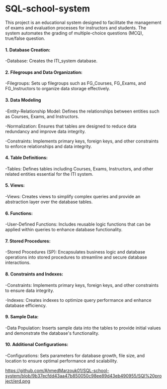 # SQL-school-system
This project is an educational system designed to facilitate the management of exams and evaluation processes for instructors and students. The system automates the grading of multiple-choice questions (MCQ), true/false question.
#### 1. Database Creation:
-Database: Creates the ITI_system database.

#### 2. Filegroups and Data Organization:
-Filegroups: Sets up filegroups such as FG_Courses, FG_Exams, and FG_Instructors to organize data storage effectively.

#### 3. Data Modeling
-Entity-Relationship Model: Defines the relationships between entities such as Courses, Exams, and Instructors.

-Normalization: Ensures that tables are designed to reduce data redundancy and improve data integrity.

-Constraints: Implements primary keys, foreign keys, and other constraints to enforce relationships and data integrity.


#### 4. Table Definitions:
-Tables: Defines tables including Courses, Exams, Instructors, and other related entities essential for the ITI system.

#### 5. Views:
-Views: Creates views to simplify complex queries and provide an abstraction layer over the database tables.

#### 6. Functions:
-User-Defined Functions: Includes reusable logic functions that can be applied within queries to enhance database functionality.

#### 7. Stored Procedures:
-Stored Procedures (SP): Encapsulates business logic and database operations into stored procedures to streamline and secure database interactions.

#### 8. Constraints and Indexes:
-Constraints: Implements primary keys, foreign keys, and other constraints to ensure data integrity.

-Indexes: Creates indexes to optimize query performance and enhance database efficiency.

#### 9. Sample Data:
-Data Population: Inserts sample data into the tables to provide initial values and demonstrate the database's functionality.

#### 10. Additional Configurations:
-Configurations: Sets parameters for database growth, file size, and location to ensure optimal performance and scalability.

https://github.com/AhmedMarzouk01/SQL-school-system/blob/9b37ecfdd43aa47b850050c98ee89d43eb490955/SQl%20project/erd.png
